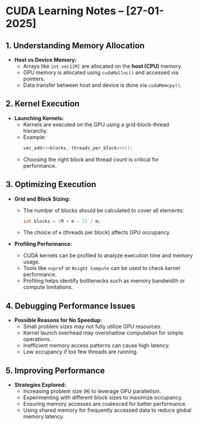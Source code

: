 # CUDA Learning Notes – [27-01-2025]

## 1. Understanding Memory Allocation
- **Host vs Device Memory:**  
  - Arrays like `int vec1[M]` are allocated on the **host (CPU)** memory.  
  - GPU memory is allocated using `cudaMalloc()` and accessed via pointers.  
  - Data transfer between host and device is done via `cudaMemcpy()`.

## 2. Kernel Execution
- **Launching Kernels:**  
  - Kernels are executed on the GPU using a grid-block-thread hierarchy.  
  - Example:  
    ```cpp
    vec_add<<<blocks, threads_per_block>>>();
    ```
  - Choosing the right block and thread count is critical for performance.

## 3. Optimizing Execution
- **Grid and Block Sizing:**  
  - The number of blocks should be calculated to cover all elements:  
    ```cpp
    int blocks = (M + m - 1) / m;
    ```  
  - The choice of `m` (threads per block) affects GPU occupancy.

- **Profiling Performance:**  
  - CUDA kernels can be profiled to analyze execution time and memory usage.  
  - Tools like `nvprof` or `Nsight Compute` can be used to check kernel performance.  
  - Profiling helps identify bottlenecks such as memory bandwidth or compute limitations.

## 4. Debugging Performance Issues
- **Possible Reasons for No Speedup:**  
  - Small problem sizes may not fully utilize GPU resources.  
  - Kernel launch overhead may overshadow computation for simple operations.  
  - Inefficient memory access patterns can cause high latency.  
  - Low occupancy if too few threads are running.

## 5. Improving Performance
- **Strategies Explored:**  
  - Increasing problem size (`M`) to leverage GPU parallelism.  
  - Experimenting with different block sizes to maximize occupancy.  
  - Ensuring memory accesses are coalesced for better performance.  
  - Using shared memory for frequently accessed data to reduce global memory latency.
